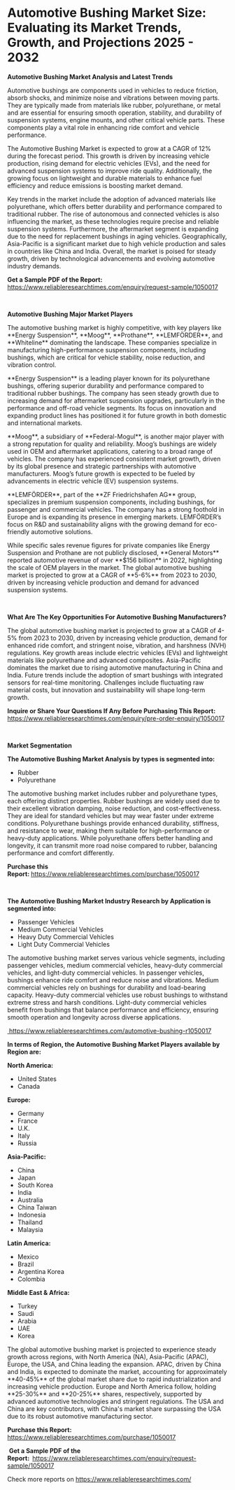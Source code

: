 <p><h1>Automotive Bushing Market Size: Evaluating its Market Trends, Growth, and Projections 2025 - 2032</h1></p><p><strong>Automotive Bushing Market Analysis and Latest Trends</strong></p>
<p><p>Automotive bushings are components used in vehicles to reduce friction, absorb shocks, and minimize noise and vibrations between moving parts. They are typically made from materials like rubber, polyurethane, or metal and are essential for ensuring smooth operation, stability, and durability of suspension systems, engine mounts, and other critical vehicle parts. These components play a vital role in enhancing ride comfort and vehicle performance.</p><p>The Automotive Bushing Market is expected to grow at a CAGR of 12% during the forecast period. This growth is driven by increasing vehicle production, rising demand for electric vehicles (EVs), and the need for advanced suspension systems to improve ride quality. Additionally, the growing focus on lightweight and durable materials to enhance fuel efficiency and reduce emissions is boosting market demand.</p><p>Key trends in the market include the adoption of advanced materials like polyurethane, which offers better durability and performance compared to traditional rubber. The rise of autonomous and connected vehicles is also influencing the market, as these technologies require precise and reliable suspension systems. Furthermore, the aftermarket segment is expanding due to the need for replacement bushings in aging vehicles. Geographically, Asia-Pacific is a significant market due to high vehicle production and sales in countries like China and India. Overall, the market is poised for steady growth, driven by technological advancements and evolving automotive industry demands.</p></p>
<p><strong>Get a Sample PDF of the Report:&nbsp;</strong> <a href="https://www.reliableresearchtimes.com/enquiry/request-sample/1050017?utm_campaign=2006&utm_medium=2&utm_source=Github&utm_content=ia&utm_term=22012025&utm_id=automotive-bushing">https://www.reliableresearchtimes.com/enquiry/request-sample/1050017</a></p>
<p>&nbsp;</p>
<p><strong>Automotive Bushing Major Market Players</strong></p>
<p><p>The automotive bushing market is highly competitive, with key players like **Energy Suspension**, **Moog**, **Prothane**, **LEMFÖRDER**, and **Whiteline** dominating the landscape. These companies specialize in manufacturing high-performance suspension components, including bushings, which are critical for vehicle stability, noise reduction, and vibration control.</p><p>**Energy Suspension** is a leading player known for its polyurethane bushings, offering superior durability and performance compared to traditional rubber bushings. The company has seen steady growth due to increasing demand for aftermarket suspension upgrades, particularly in the performance and off-road vehicle segments. Its focus on innovation and expanding product lines has positioned it for future growth in both domestic and international markets.</p><p>**Moog**, a subsidiary of **Federal-Mogul**, is another major player with a strong reputation for quality and reliability. Moog’s bushings are widely used in OEM and aftermarket applications, catering to a broad range of vehicles. The company has experienced consistent market growth, driven by its global presence and strategic partnerships with automotive manufacturers. Moog’s future growth is expected to be fueled by advancements in electric vehicle (EV) suspension systems.</p><p>**LEMFÖRDER**, part of the **ZF Friedrichshafen AG** group, specializes in premium suspension components, including bushings, for passenger and commercial vehicles. The company has a strong foothold in Europe and is expanding its presence in emerging markets. LEMFÖRDER’s focus on R&D and sustainability aligns with the growing demand for eco-friendly automotive solutions.</p><p>While specific sales revenue figures for private companies like Energy Suspension and Prothane are not publicly disclosed, **General Motors** reported automotive revenue of over **$156 billion** in 2022, highlighting the scale of OEM players in the market. The global automotive bushing market is projected to grow at a CAGR of **5-6%** from 2023 to 2030, driven by increasing vehicle production and demand for advanced suspension systems.</p></p>
<p>&nbsp;</p>
<p><strong>What Are The Key Opportunities For Automotive Bushing Manufacturers?</strong></p>
<p><p>The global automotive bushing market is projected to grow at a CAGR of 4-5% from 2023 to 2030, driven by increasing vehicle production, demand for enhanced ride comfort, and stringent noise, vibration, and harshness (NVH) regulations. Key growth areas include electric vehicles (EVs) and lightweight materials like polyurethane and advanced composites. Asia-Pacific dominates the market due to rising automotive manufacturing in China and India. Future trends include the adoption of smart bushings with integrated sensors for real-time monitoring. Challenges include fluctuating raw material costs, but innovation and sustainability will shape long-term growth.</p></p>
<p><strong>Inquire or Share Your Questions If Any Before Purchasing This Report:</strong> <a href="https://www.reliableresearchtimes.com/enquiry/pre-order-enquiry/1050017?utm_campaign=2006&utm_medium=2&utm_source=Github&utm_content=ia&utm_term=22012025&utm_id=automotive-bushing">https://www.reliableresearchtimes.com/enquiry/pre-order-enquiry/1050017</a></p>
<p>&nbsp;</p>
<p><strong>Market Segmentation</strong></p>
<p><strong>The Automotive Bushing Market Analysis by types is segmented into:</strong></p>
<p><ul><li>Rubber</li><li>Polyurethane</li></ul></p>
<p><p>The automotive bushing market includes rubber and polyurethane types, each offering distinct properties. Rubber bushings are widely used due to their excellent vibration damping, noise reduction, and cost-effectiveness. They are ideal for standard vehicles but may wear faster under extreme conditions. Polyurethane bushings provide enhanced durability, stiffness, and resistance to wear, making them suitable for high-performance or heavy-duty applications. While polyurethane offers better handling and longevity, it can transmit more road noise compared to rubber, balancing performance and comfort differently.</p></p>
<p><strong>Purchase this Report:&nbsp;</strong><a href="https://www.reliableresearchtimes.com/purchase/1050017?utm_campaign=2006&utm_medium=2&utm_source=Github&utm_content=ia&utm_term=22012025&utm_id=automotive-bushing">https://www.reliableresearchtimes.com/purchase/1050017</a></p>
<p>&nbsp;</p>
<p><strong>The Automotive Bushing Market Industry Research by Application is segmented into:</strong></p>
<p><ul><li>Passenger Vehicles</li><li>Medium Commercial Vehicles</li><li>Heavy Duty Commercial Vehicles</li><li>Light Duty Commercial Vehicles</li></ul></p>
<p><p>The automotive bushing market serves various vehicle segments, including passenger vehicles, medium commercial vehicles, heavy-duty commercial vehicles, and light-duty commercial vehicles. In passenger vehicles, bushings enhance ride comfort and reduce noise and vibrations. Medium commercial vehicles rely on bushings for durability and load-bearing capacity. Heavy-duty commercial vehicles use robust bushings to withstand extreme stress and harsh conditions. Light-duty commercial vehicles benefit from bushings that balance performance and efficiency, ensuring smooth operation and longevity across diverse applications.</p></p>
<p><a href="https://www.reliableresearchtimes.com/automotive-bushing-r1050017?utm_campaign=2006&utm_medium=2&utm_source=Github&utm_content=ia&utm_term=22012025&utm_id=automotive-bushing">&nbsp;https://www.reliableresearchtimes.com/automotive-bushing-r1050017</a></p>
<p><strong>In terms of Region, the Automotive Bushing Market Players available by Region are:</strong></p>
<p>
    <p> <strong> North America: </strong>
        <ul>
            <li>United States</li>
            <li>Canada</li>
        </ul>
        </p> 
    <p> <strong> Europe: </strong>
        <ul>
            <li>Germany</li>
            <li>France</li>
            <li>U.K.</li>
            <li>Italy</li>
            <li>Russia</li>
        </ul>
        </p> 
    <p> <strong> Asia-Pacific: </strong>
        <ul>
            <li>China</li>
            <li>Japan</li>
            <li>South Korea</li>
            <li>India</li>
            <li>Australia</li>
            <li>China Taiwan</li>
            <li>Indonesia</li>
            <li>Thailand</li>
            <li>Malaysia</li>
        </ul>
        </p> 
    <p> <strong> Latin America: </strong>
        <ul>
            <li>Mexico</li>
            <li>Brazil</li>
            <li>Argentina Korea</li>
            <li>Colombia</li>
        </ul>
        </p> 
    <p> <strong> Middle East & Africa: </strong>
        <ul>
            <li>Turkey</li>
            <li>Saudi</li>
            <li>Arabia</li>
            <li>UAE</li>
            <li>Korea</li>
        </ul>
    </p>
    </p>
<p><p>The global automotive bushing market is projected to experience steady growth across regions, with North America (NA), Asia-Pacific (APAC), Europe, the USA, and China leading the expansion. APAC, driven by China and India, is expected to dominate the market, accounting for approximately **40-45%** of the global market share due to rapid industrialization and increasing vehicle production. Europe and North America follow, holding **25-30%** and **20-25%** shares, respectively, supported by advanced automotive technologies and stringent regulations. The USA and China are key contributors, with China's market share surpassing the USA due to its robust automotive manufacturing sector.</p></p>
<p><strong>Purchase this Report: </strong><a href="https://www.reliableresearchtimes.com/purchase/1050017?utm_campaign=2006&utm_medium=2&utm_source=Github&utm_content=ia&utm_term=22012025&utm_id=automotive-bushing">https://www.reliableresearchtimes.com/purchase/1050017</a></p>
<p>&nbsp;<strong>Get a Sample PDF of the Report:&nbsp;&nbsp;</strong><a href="https://www.reliableresearchtimes.com/enquiry/request-sample/1050017?utm_campaign=2006&utm_medium=2&utm_source=Github&utm_content=ia&utm_term=22012025&utm_id=automotive-bushing">https://www.reliableresearchtimes.com/enquiry/request-sample/1050017</a></p>
<p><strong></strong></p>
<p>Check more reports on <a href="https://www.reliableresearchtimes.com/?utm_campaign=2006&utm_medium=2&utm_source=Github&utm_content=ia&utm_term=22012025&utm_id=automotive-bushing">https://www.reliableresearchtimes.com/</a></p>